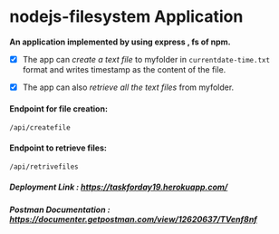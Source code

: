 # nodejs-filesystem Application

**An application implemented by using express , fs of npm.** 

- [x] The app can *create a text file* to myfolder in `currentdate-time.txt` format and writes timestamp as the content of the file.

- [x] The app can also *retrieve all the text files* from myfolder.

#### Endpoint for file creation:

```
/api/createfile
```

#### Endpoint to retrieve files:

```
/api/retrivefiles
```

##### Deployment Link : https://taskforday19.herokuapp.com/

##### Postman Documentation : https://documenter.getpostman.com/view/12620637/TVenf8nf
